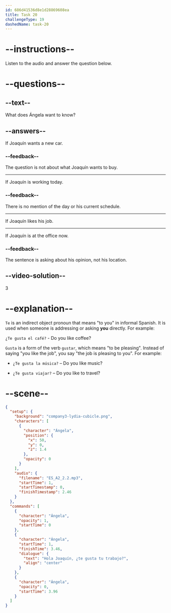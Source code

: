 ```yaml
---
id: 686d41536d8e1d28869608ea
title: Task 20
challengeType: 19
dashedName: task-20
---
```


<!-- (Audio) Ángela: Hola, Joaquín. ¿Te gusta tu trabajo? -->

# --instructions--

Listen to the audio and answer the question below.

# --questions--

## --text--

What does Ángela want to know?

## --answers--

If Joaquín wants a new car.

### --feedback--

The question is not about what Joaquín wants to buy.

---

If Joaquín is working today.

### --feedback--

There is no mention of the day or his current schedule.

---

If Joaquín likes his job.

---

If Joaquín is at the office now.

### --feedback--

The sentence is asking about his opinion, not his location.

## --video-solution--

3

# --explanation--

`Te` is an indirect object pronoun that means "to you" in informal Spanish. It is used when someone is addressing or asking **you** directly. For example:

`¿Te gusta el café?` - Do you like coffee?

`Gusta` is a form of the verb `gustar`, which means "to be pleasing". Instead of saying "you like the job", you say "the job is pleasing to you". For example:

- `¿Te gusta la música?` – Do you like music?

- `¿Te gusta viajar?` – Do you like to travel?

# --scene--

```json
{
  "setup": {
    "background": "company3-lydia-cubicle.png",
    "characters": [
      {
        "character": "Ángela",
        "position": {
          "x": 50,
          "y": 0,
          "z": 1.4
        },
        "opacity": 0
      }
    ],
    "audio": {
      "filename": "ES_A2_2.2.mp3",
      "startTime": 1,
      "startTimestamp": 0,
      "finishTimestamp": 2.46
    }
  },
  "commands": [
    {
      "character": "Ángela",
      "opacity": 1,
      "startTime": 0
    },
    {
      "character": "Ángela",
      "startTime": 1,
      "finishTime": 3.46,
      "dialogue": {
        "text": "Hola Joaquín, ¿te gusta tu trabajo?",
        "align": "center"
      }
    },
    {
      "character": "Ángela",
      "opacity": 0,
      "startTime": 3.96
    }
  ]
}
```
